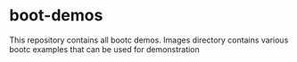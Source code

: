 # boot-demos
This repository contains all bootc demos. Images directory contains various bootc examples that can be used for demonstration